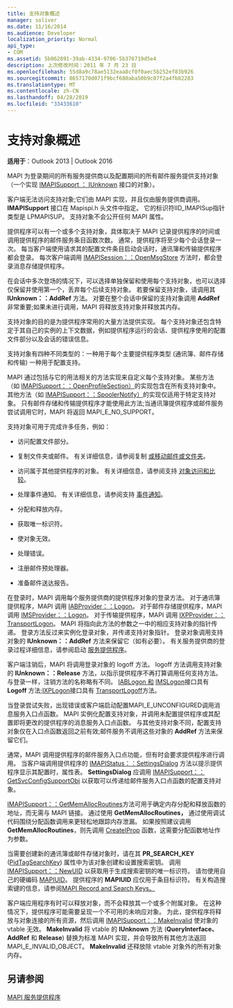 ```yaml
---
title: 支持对象概述
manager: soliver
ms.date: 11/16/2014
ms.audience: Developer
localization_priority: Normal
api_type:
- COM
ms.assetid: 5b062891-39ab-4334-9706-5b376719d5e4
description: 上次修改时间：2011 年 7 月 23 日
ms.openlocfilehash: 55d8a9c78ae5132eaa8cf0f0aec5b252ef83b926
ms.sourcegitcommit: 8657170d071f9bcf680aba50b9c07f2a4fb82283
ms.translationtype: MT
ms.contentlocale: zh-CN
ms.lasthandoff: 04/28/2019
ms.locfileid: "33433610"
---
```

# <a name="support-object-overview"></a>支持对象概述

  
  
**适用于**：Outlook 2013 | Outlook 2016 
  
MAPI 为登录期间的所有服务提供商以及配置期间的所有邮件服务提供支持对象（一个实现 [IMAPISupport ： IUnknown](imapisupportiunknown.md) 接口的对象）。 
  
客户端无法访问支持对象;它们由 MAPI 实现，并且仅由服务提供商调用。 **IMAPISupport** 接口在 Mapispi.h 头文件中指定。 它的标识符IID_IMAPISup指针类型是 LPMAPISUP。 支持对象不会公开任何 MAPI 属性。 
  
提供程序可以有一个或多个支持对象，具体取决于 MAPI 记录提供程序的时间或调用提供程序的邮件服务条目函数次数。 通常，提供程序将至少每个会话登录一次。 每当客户端使用请求其的配置文件条目启动会话时，通讯簿和传输提供程序都会登录。 每次客户端调用 [IMAPISession：：OpenMsgStore](imapisession-openmsgstore.md) 方法时，都会登录消息存储提供程序。 
  
在会话中多次登场的情况下，可以选择单独保留和使用每个支持对象，也可以选择仅保留并使用第一个，丢弃每个后续支持对象。 若要保留支持对象，请调用其 **IUnknown：：AddRef** 方法。 对要在整个会话中保留的支持对象调用 **AddRef** 非常重要;如果未进行调用，MAPI 将释放支持对象并释放其内存。 
  
支持对象的目的是为提供程序常用的大量方法提供实现。 每个支持对象还包含特定于其自己的实例的上下文数据，例如提供程序运行的会话、提供程序使用的配置文件部分以及会话的错误信息。 
  
支持对象有四种不同类型的：一种用于每个主要提供程序类型 (通讯簿、邮件存储和传输) 一种用于配置支持。 
  
MAPI 通过包括与它的用法相关的方法实现来自定义每个支持对象。 某些方法（如 [IMAPISupport：：OpenProfileSection）](imapisupport-openprofilesection.md)的实现包含在所有支持对象中。 其他方法（如 [IMAPISupport：：SpoolerNotify）](imapisupport-spoolernotify.md)的实现仅适用于特定支持对象。 只有邮件存储和传输提供程序才能使用此方法;当通讯簿提供程序或邮件服务尝试调用它时，MAPI 将返回 MAPI_E_NO_SUPPORT。
  
支持对象可用于完成许多任务，例如：
  
- 访问配置文件部分。
    
- 复制文件夹或邮件。 有关详细信息，请参阅复制 [或移动邮件或文件夹](copying-or-moving-a-message-or-a-folder.md)。
    
- 访问属于其他提供程序的对象。 有关详细信息，请参阅支持 [对象访问和比较](supporting-object-access-and-comparison.md)。 
    
- 处理事件通知。 有关详细信息，请参阅支持 [事件通知](supporting-event-notification.md)。
    
- 分配和释放内存。
    
- 获取唯一标识符。
    
- 使对象无效。
    
- 处理错误。
    
- 注册邮件预处理器。 
    
- 准备邮件送达报告。 
    
在登录时，MAPI 调用每个服务提供商的提供程序对象的登录方法。 对于通讯簿提供程序，MAPI 调用 [IABProvider：：Logon](iabprovider-logon.md)。 对于邮件存储提供程序，MAPI 调用 [IMSProvider：：Logon](imsprovider-logon.md)。 对于传输提供程序，MAPI 调用 [IXPProvider：：TransportLogon](ixpprovider-transportlogon.md)。 MAPI 将指向此方法的参数之一中的相应支持对象的指针传递。 登录方法反过来实例化登录对象，并传递支持对象指针。 登录对象调用支持对象的 **IUnknown：：AddRef** 方法来保留它（如有必要）。 有关服务提供商的登录过程详细信息，请参阅启动 [服务提供程序](starting-a-service-provider.md)。
  
客户端注销后，MAPI 将调用登录对象的 logoff 方法。 logoff 方法调用支持对象的 **IUnknown：：Release** 方法，以指示提供程序不再打算调用任何支持方法。 与登录一样，注销方法的名称略有不同。 [IABLogon 和](iablogoniunknown.md) [IMSLogon](imslogoniunknown.md)接口具有 **Logoff** 方法;[IXPLogon](ixplogoniunknown.md)接口具有 [TransportLogoff](ixplogon-transportlogoff.md)方法。 
  
当登录尝试失败，出现错误或客户端启动配置MAPI_E_UNCONFIGURED调用消息服务入口点函数。 MAPI 实例化配置支持对象，并调用未配置提供程序或其配置即将更改的提供程序的消息服务入口点函数。 与其他支持对象不同，配置支持对象仅在入口点函数返回之前有效;邮件服务不调用这些对象的 **AddRef** 方法来保留它们。 
  
通常，MAPI 调用提供程序的邮件服务入口点功能，但有时会要求提供程序进行调用。 当客户端调用提供程序的 [IMAPIStatus：：SettingsDialog](imapistatus-settingsdialog.md) 方法以提示提供程序显示其配置时，属性表。 **SettingsDialog** 应调用 [IMAPISupport：：GetSvcConfigSupportObj](imapisupport-getsvcconfigsupportobj.md) 以获取可以传递给邮件服务入口点函数的配置支持对象。 
  
[IMAPISupport：：GetMemAllocRoutines](imapisupport-getmemallocroutines.md)方法可用于确定内存分配和释放函数的地址，而无需与 MAPI 链接。 通过使用 **GetMemAllocRoutines，** 通过使用调试代码围绕分配函数调用来更轻松地跟踪内存泄漏。 如果按照建议调用 **GetMemAllocRoutines**，则先调用 [CreateIProp](createiprop.md) 函数，这需要分配函数地址作为参数。 
  
当需要创建新的通讯簿或邮件存储对象时，请在其 **PR_SEARCH_KEY** ([PidTagSearchKey](pidtagsearchkey-canonical-property.md)) 属性中为该对象创建和设置搜索密钥。 调用 [IMAPISupport：：NewUID](imapisupport-newuid.md) 以获取用于生成搜索密钥的唯一标识符。 请勿使用自己的硬编码 [MAPIUID](mapiuid.md)。 提供程序的 **MAPIUID** 应仅用于条目标识符。 有关构造搜索键的信息，请参阅[MAPI Record and Search Keys。](mapi-record-and-search-keys.md)
  
客户端应用程序有时可以释放对象，而不会释放其一个或多个附属对象。 在这种情况下，提供程序可能需要呈现一个不可用的未响应对象。 为此，提供程序将释放与对象连接的所有资源，然后调用 [IMAPISupport：：MakeInvalid](imapisupport-makeinvalid.md) 使对象的 vtable 无效。 **MakeInvalid** 将 vtable 的 **IUnknown** 方法 (**QueryInterface、AddRef** 和 **Release**) 替换为标准 MAPI 实现，并会导致所有其他方法返回 MAPI_E_INVALID_OBJECT。  **MakeInvalid** 还释放除 vtable 对象外的所有对象内存。 
  
## <a name="see-also"></a>另请参阅



[MAPI 服务提供程序](mapi-service-providers.md)

